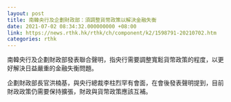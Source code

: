 ```yaml
---
layout: post
title: 南韓央行及企劃財政部：須調整貨幣政策以解決金融失衡
date: 2021-07-02 08:34:32.000000000 +08:00
link: https://news.rthk.hk/rthk/ch/component/k2/1598791-20210702.htm
categories: rthk
---
```


南韓央行及企劃財政部發表聯合聲明，指央行需要調整寬鬆貨幣政策的程度，以更好解決日益嚴重的金融失衡問題。

企劃財政部長官洪楠基，與央行總裁李柱烈罕有會面，在會後發表聲明提到，目前財政政策仍需要保持擴張，財政與貨幣政策應該互補。
